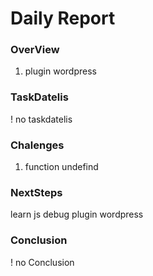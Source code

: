 # Daily Report

### OverView
1. plugin wordpress

### TaskDatelis
! no taskdatelis

### Chalenges 
1. function undefind

### NextSteps

learn js
debug plugin wordpress

### Conclusion
! no Conclusion